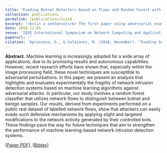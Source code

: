 ```yaml
---
title: "Evading Botnet Detectors Based on Flows and Random Forest with Adversarial Samples"
collection: publications
permalink: /publications/nca18
excerpt: '<b>[in a sentence]</b> The first paper using adversarial examples against Botnet Detectors (yes, there's a typo in the title).'
date: 2018-11-01
venue: 'IEEE International Symposium on Network Computing and Applications [BEST STUDENT PAPER AWARD]'
paperurl: ''
citation: 'Apruzzese, G., & Colajanni, M. (2018, November). "Evading botnet detectors based on flows and random forest with adversarial samples." In <i>2018 IEEE 17th International Symposium on Network Computing and Applications (NCA)</i> [BEST STUDENT PAPER AWARD] (pp. 1-8). IEEE.'
---
```

<b>Abstract.</b> Machine learning is increasingly adopted for a wide array of applications, due to its promising results and autonomous capabilities. However, recent research efforts have shown that, especially within the image processing field, these novel techniques are susceptible to adversarial perturbations. In this paper, we present an analysis that highlights and evaluates experimentally the fragility of network intrusion detection systems based on machine learning algorithms against adversarial attacks. In particular, our study involves a random forest classifier that utilizes network flows to distinguish between botnet and benign samples. Our results, derived from experiments performed on a public real dataset of labelled network flows, show that attackers can easily evade such defensive mechanisms by applying slight and targeted modifications to the network activity generated by their controlled bots. These findings pave the way for future techniques that aim to strengthen the performance of machine learning-based network intrusion detection systems.

[[Paper PDF](https://gioapru.github.io/files/papers/nca18/nca18.pdf)], [[Bibtex](https://gioapru.github.io/files/papers/nca18/nca18.bib)]
